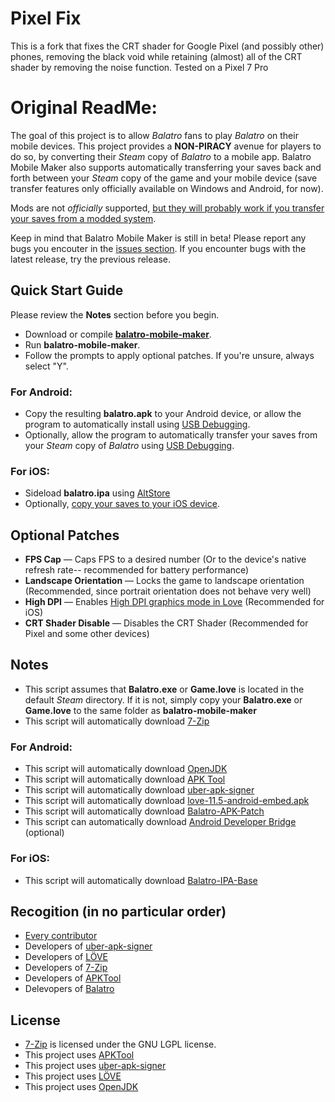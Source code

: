 # Pixel Fix
This is a fork that fixes the CRT shader for Google Pixel (and possibly other) phones, removing the black void while retaining (almost) all of the CRT shader by removing the noise function.
Tested on a Pixel 7 Pro

# Original ReadMe:

The goal of this project is to allow *Balatro* fans to play *Balatro* on their mobile devices. This project provides a **NON-PIRACY** avenue for players to do so, by converting their *Steam* copy of *Balatro* to a mobile app. Balatro Mobile Maker also supports automatically transferring your saves back and forth between your *Steam* copy of the game and your mobile device (save transfer features only officially available on Windows and Android, for now).

Mods are not _officially_ supported, [but they will probably work if you transfer your saves from a modded system](https://github.com/blake502/balatro-mobile-maker/issues/11).

Keep in mind that Balatro Mobile Maker is still in beta! Please report any bugs you encouter in the [issues section](https://github.com/blake502/balatro-mobile-maker/issues). If you encounter bugs with the latest release, try the previous release.

## Quick Start Guide
Please review the **Notes** section before you begin.
 - Download or compile [**balatro-mobile-maker**](https://github.com/blake502/balatro-mobile-maker/releases).
 - Run **balatro-mobile-maker**.
 - Follow the prompts to apply optional patches. If you're unsure, always select "Y".
 ### For Android:
 - Copy the resulting **balatro.apk** to your Android device, or allow the program to automatically install using [USB Debugging](https://developer.android.com/studio/debug/dev-options).
 - Optionally, allow the program to automatically transfer your saves from your *Steam* copy of *Balatro* using [USB Debugging](https://developer.android.com/studio/debug/dev-options).
 ### For iOS:
 - Sideload **balatro.ipa** using [AltStore](https://altstore.io/)
 - Optionally, [copy your saves to your iOS device](https://github.com/blake502/balatro-mobile-maker/issues/64#issuecomment-2094660508).

 ## Optional Patches
- **FPS Cap** — Caps FPS to a desired number (Or to the device's native refresh rate-- recommended for battery performance)
- **Landscape Orientation** — Locks the game to landscape orientation (Recommended, since portrait orientation does not behave very well)
- **High DPI** — Enables [High DPI graphics mode in Love](https://love2d.org/wiki/love.window.setMode) (Recommended for iOS)
- **CRT Shader Disable** — Disables the CRT Shader (Recommended for Pixel and some other devices)

## Notes
 - This script assumes that **Balatro.exe** or **Game.love** is located in the default *Steam* directory. If it is not, simply copy your **Balatro.exe** or **Game.love** to the same folder as **balatro-mobile-maker**
 - This script will automatically download [7-Zip](https://www.7-zip.org/)
 ### For Android:
 - This script will automatically download [OpenJDK](https://www.microsoft.com/openjdk)
 - This script will automatically download [APK Tool](https://apktool.org/)
 - This script will automatically download [uber-apk-signer](https://github.com/patrickfav/uber-apk-signer/)
 - This script will automatically download [love-11.5-android-embed.apk](https://github.com/love2d/love-android/)
 - This script will automatically download [Balatro-APK-Patch](https://github.com/blake502/balatro-mobile-maker/releases/tag/Additional-Tools-1.0)
 - This script can automatically download [Android Developer Bridge](https://developer.android.com/tools/adb) (optional)
 ### For iOS:
 - This script will automatically download [Balatro-IPA-Base](https://github.com/blake502/balatro-mobile-maker/releases/tag/Additional-Tools-1.0)

 ## Recogition (in no particular order)
 - [Every contributor](https://github.com/blake502/balatro-mobile-maker/graphs/contributors)
 - Developers of [uber-apk-signer](https://github.com/patrickfav/uber-apk-signer)
 - Developers of [LÖVE](https://love2d.org/)
 - Developers of [7-Zip](https://www.7-zip.org/)
 - Developers of [APKTool](https://apktool.org/)
 - Delevopers of [Balatro](https://www.playbalatro.com/)

 ## License
 - [7-Zip](https://github.com/ip7z/7zip/blob/main/DOC/License.txt) is licensed under the GNU LGPL license.
 - This project uses [APKTool](https://github.com/iBotPeaches/Apktool/blob/master/LICENSE.md)
 - This project uses [uber-apk-signer](https://github.com/patrickfav/uber-apk-signer/blob/main/LICENSE)
 - This project uses [LÖVE](https://github.com/love2d/love/blob/main/license.txt)
 - This project uses [OpenJDK](https://www.microsoft.com/openjdk)
